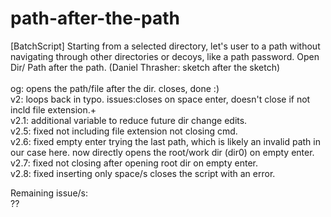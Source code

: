 # path-after-the-path
[BatchScript] Starting from a selected directory, let's user to a path without navigating through other directories or decoys, like a path password.
Open Dir/ Path after the path. (Daniel Thrasher: sketch after the sketch)<br>
<br>
og: opens the path/file after the dir. closes, done :)<br>
v2: loops back in typo. issues:closes on space enter, doesn't close if not incld file extension.+<br>
v2.1: additional variable to reduce future dir change edits.<br>
v2.5: fixed not including file extension not closing cmd.<br>
v2.6: fixed empty enter trying the last path, which is likely an invalid path in our case here. now directly opens the root/work dir (dir0) on empty enter.<br>
v2.7: fixed not closing after opening root dir on empty enter.<br>
v2.8: fixed inserting only space/s closes the script with an error.<br>

Remaining issue/s:<br>
??
